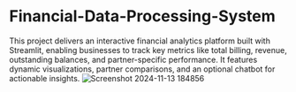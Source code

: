 # Financial-Data-Processing-System
This project delivers an interactive financial analytics platform built with Streamlit, enabling businesses to track key metrics like total billing, revenue, outstanding balances, and partner-specific performance. It features dynamic visualizations, partner comparisons, and an optional chatbot for actionable insights. 
![Screenshot 2024-11-13 184856](https://github.com/user-attachments/assets/a8970f88-9740-4246-8828-e2ad40806783)
